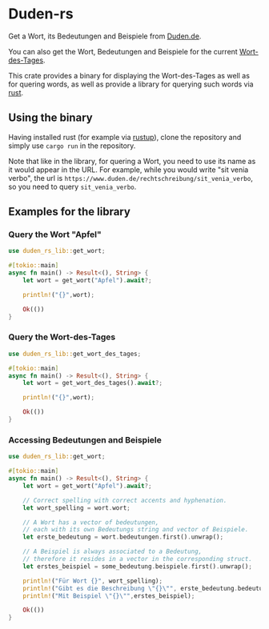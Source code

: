 # Duden-rs

Get a Wort, its Bedeutungen and Beispiele from [Duden.de](https://www.duden.de/).

You can also get the Wort, Bedeutungen and Beispiele for the current [Wort-des-Tages](https://www.duden.de/wort-des-tages).

This crate provides a binary for displaying the Wort-des-Tages as well as for quering words, as well as provide a library for querying such words via [rust](https://www.rust-lang.org/).

## Using the binary

Having installed rust (for example via [rustup](https://rustup.rs/)), clone the repository and simply use `cargo run` in the repository.

Note that like in the library, for quering a Wort, you need to use its name as it would appear in the URL. For example,
while you would write "sit venia verbo", the url is `https://www.duden.de/rechtschreibung/sit_venia_verbo`, so you need to query `sit_venia_verbo`.

## Examples for the library

### Query the Wort "Apfel"

```rust
use duden_rs_lib::get_wort;

#[tokio::main]
async fn main() -> Result<(), String> {
    let wort = get_wort("Apfel").await?;

    println!("{}",wort);

    Ok(())
}
```

### Query the Wort-des-Tages

```rust
use duden_rs_lib::get_wort_des_tages;

#[tokio::main]
async fn main() -> Result<(), String> {
    let wort = get_wort_des_tages().await?;

    println!("{}",wort);

    Ok(())
}
```

### Accessing Bedeutungen and Beispiele

```rust
use duden_rs_lib::get_wort;

#[tokio::main]
async fn main() -> Result<(), String> {
    let wort = get_wort("Apfel").await?;

    // Correct spelling with correct accents and hyphenation.
    let wort_spelling = wort.wort;

    // A Wort has a vector of bedeutungen,
    // each with its own Bedeutungs string and vector of Beispiele.
    let erste_bedeutung = wort.bedeutungen.first().unwrap();

    // A Beispiel is always associated to a Bedeutung,
    // therefore it resides in a vector in the corresponding struct.
    let erstes_beispiel = some_bedeutung.beispiele.first().unwrap();

    println!("Für Wort {}", wort_spelling);
    println!("Gibt es die Beschreibung \"{}\"", erste_bedeutung.bedeutung);
    println!("Mit Beispiel \"{}\"",erstes_beispiel);

    Ok(())
}
```
